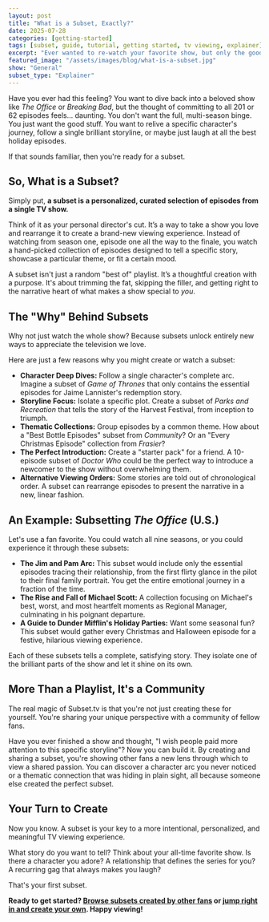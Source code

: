 ```yaml
---
layout: post
title: "What is a Subset, Exactly?"
date: 2025-07-28
categories: [getting-started]
tags: [subset, guide, tutorial, getting started, tv viewing, explainer]
excerpt: "Ever wanted to re-watch your favorite show, but only the good parts? Learn what a 'subset' is and how it's changing the way we experience television."
featured_image: "/assets/images/blog/what-is-a-subset.jpg"
show: "General"
subset_type: "Explainer"
---
```


Have you ever had this feeling? You want to dive back into a beloved show like *The Office* or *Breaking Bad*, but the thought of committing to all 201 or 62 episodes feels... daunting. You don't want the full, multi-season binge. You just want the good stuff. You want to relive a specific character's journey, follow a single brilliant storyline, or maybe just laugh at all the best holiday episodes.

If that sounds familiar, then you're ready for a subset.

## So, What is a Subset?

Simply put, **a subset is a personalized, curated selection of episodes from a single TV show.**

Think of it as your personal director's cut. It’s a way to take a show you love and rearrange it to create a brand-new viewing experience. Instead of watching from season one, episode one all the way to the finale, you watch a hand-picked collection of episodes designed to tell a specific story, showcase a particular theme, or fit a certain mood.

A subset isn't just a random "best of" playlist. It’s a thoughtful creation with a purpose. It's about trimming the fat, skipping the filler, and getting right to the narrative heart of what makes a show special to *you*.

## The "Why" Behind Subsets

Why not just watch the whole show? Because subsets unlock entirely new ways to appreciate the television we love.

Here are just a few reasons why you might create or watch a subset:

*   **Character Deep Dives:** Follow a single character's complete arc. Imagine a subset of *Game of Thrones* that only contains the essential episodes for Jaime Lannister's redemption story.
*   **Storyline Focus:** Isolate a specific plot. Create a subset of *Parks and Recreation* that tells the story of the Harvest Festival, from inception to triumph.
*   **Thematic Collections:** Group episodes by a common theme. How about a "Best Bottle Episodes" subset from *Community*? Or an "Every Christmas Episode" collection from *Frasier*?
*   **The Perfect Introduction:** Create a "starter pack" for a friend. A 10-episode subset of *Doctor Who* could be the perfect way to introduce a newcomer to the show without overwhelming them.
*   **Alternative Viewing Orders:** Some stories are told out of chronological order. A subset can rearrange episodes to present the narrative in a new, linear fashion.

## An Example: Subsetting *The Office* (U.S.)

Let's use a fan favorite. You could watch all nine seasons, or you could experience it through these subsets:

*   **The Jim and Pam Arc:** This subset would include only the essential episodes tracing their relationship, from the first flirty glance in the pilot to their final family portrait. You get the entire emotional journey in a fraction of the time.
*   **The Rise and Fall of Michael Scott:** A collection focusing on Michael's best, worst, and most heartfelt moments as Regional Manager, culminating in his poignant departure.
*   **A Guide to Dunder Mifflin's Holiday Parties:** Want some seasonal fun? This subset would gather every Christmas and Halloween episode for a festive, hilarious viewing experience.

Each of these subsets tells a complete, satisfying story. They isolate one of the brilliant parts of the show and let it shine on its own.

## More Than a Playlist, It's a Community

The real magic of Subset.tv is that you're not just creating these for yourself. You're sharing your unique perspective with a community of fellow fans.

Have you ever finished a show and thought, "I wish people paid more attention to this specific storyline"? Now you can build it. By creating and sharing a subset, you're showing other fans a new lens through which to view a shared passion. You can discover a character arc you never noticed or a thematic connection that was hiding in plain sight, all because someone else created the perfect subset.

## Your Turn to Create

Now you know. A subset is your key to a more intentional, personalized, and meaningful TV viewing experience.

What story do you want to tell? Think about your all-time favorite show. Is there a character you adore? A relationship that defines the series for you? A recurring gag that always makes you laugh?

That's your first subset.

**Ready to get started? [Browse subsets created by other fans](https://www.subset.tv) or [jump right in and create your own](https://www.subset.tv). Happy viewing!**